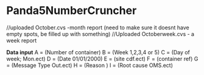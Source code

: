 # Panda5NumberCruncher

//uploaded October.cvs -month report (need to make sure it doesnt have empty spots, be filled up with something)
//Uploaded Octoberweek.cvs - a week report


**Data input**
A = (Number of container)
B = (Week 1,2,3,4 or 5)
C = (Day of week; Mon.ect)
D = (Date 01/01/2000)
E = (site cdf.ect)
F = (container ref)
G = (Message Type Out.ect)
H = (Reason )
I = (Root cause OMS.ect)
